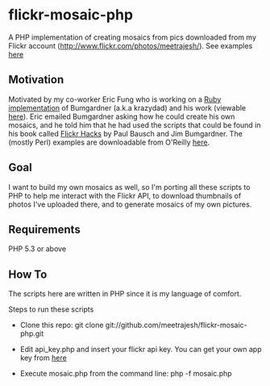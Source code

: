flickr-mosaic-php
=================

A PHP implementation of creating mosaics from pics downloaded from my Flickr
account (http://www.flickr.com/photos/meetrajesh/). See examples
[here](http://www.flickr.com/photos/krazydad/sets/874417/)

## Motivation

Motivated by my co-worker Eric Fung who is working on a [Ruby
implementation](https://github.com/efung/flickr-hacks-ruby) of Bumgardner
(a.k.a krazydad) and his work (viewable
[here](http://www.flickr.com/photos/krazydad/collections/72157622192771853/)). Eric
emailed Bumgardner asking how he could create his own mosaics, and he told
him that he had used the scripts that could be found in his book called
[Flickr Hacks](http://shop.oreilly.com/product/9780596102456.do) by Paul
Bausch and Jim Bumgardner. The (mostly Perl) examples are downloadable from
O'Reilly [here](http://examples.oreilly.com/9780596102456/).

## Goal

I want to build my own mosaics as well, so I'm porting all these scripts to
PHP to help me interact with the Flickr API, to download thumbnails of photos
I've uploaded there, and to generate mosaics of my own pictures.

## Requirements

PHP 5.3 or above

## How To

The scripts here are written in PHP since it is my language of comfort.

Steps to run these scripts

* Clone this repo:
git clone git://github.com/meetrajesh/flickr-mosaic-php.git

* Edit api_key.php and insert your flickr api key. You can get your own
app key from
[here](http://www.flickr.com/services/apps/create/noncommercial/?)

* Execute mosaic.php from the command line: php -f mosaic.php


